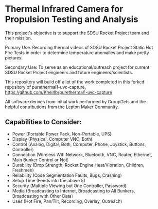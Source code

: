 # Thermal Infrared Camera for Propulsion Testing and Analysis

This project's objective is to support the SDSU Rocket Project team and their mission.

Primary Use: Recording thermal videos of SDSU Rocket Project Static Hot Fire Tests in order to determine temperature anomalies and make pretty pictures. 

Secondary Use: To serve as an educational/outreach project for current SDSU Rocket Project engineers and future engineers/scientists.

This repository will build off a lot of the work completed in this forked repository of purethermal1-uvc-capture, https://github.com/Kheirlb/purethermal1-uvc-capture 

All software derives from initial work performed by GroupGets and the helpful contributions from the Lepton Maker Community. 

## Capabilities to Consider:
- Power (Portable Power Pack, Non-Portable, UPS)
- Display (Physical, Computer VNC, Both)
- Control (Analog, Digital, Both, Computer, Phone, Joystick, Buttons, Controller)
- Connection (Wireless Wifi Network, Bluetooth, VNC, Router, Ethernet, Main Bunker Control or Not)
- Durability (Drop Strength, Rocket Engine Heat/Vibration, Children, Freshmen)
- Reliability (Code Segmentation Faults, Bugs, Crashing)
- Setup Time (Feeds into the above 5)
- Security (Multiple Viewing but One Controller, Password)
- Media (Broadcasting to Internet, Broadcasting to All Bunkers, Broadcasting with Other Data)
- Uses (Hot Fire, Pan/Tilt, Recording, Overlay, Outreach)
